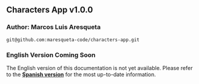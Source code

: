 ## Characters App v1.0.0

### Author: Marcos Luis Aresqueta

`git@github.com:maresqueta-code/characters-app.git`

### English Version Coming Soon

The English version of this documentation is not yet available. Please refer to the **[Spanish version](README.md)** for the most up-to-date information.
